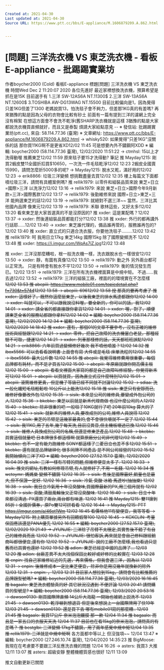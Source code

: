 ```yaml
---

Created at: 2021-04-30
Last updated at: 2021-04-30
Source URL: https://www.ptt.cc/bbs/E-appliance/M.1606879209.A.862.html


---
```


# [問題] 三洋洗衣機 VS 東芝洗衣機 - 看板 E-appliance - 批踢踢實業坊


作者boycher2000 (Cold)
看板E-appliance
標題\[問題\] 三洋洗衣機 VS 東芝洗衣機
時間Wed Dec 2 11:20:07 2020
各位先進好 最近家裡想換洗衣機，預算希望是抓在是15K 目前選手有 1.三洋 SW-12AS6A NT.11300$ 2.三洋 SW-13AS6A NT.12600$ 3.TOSHIBA AW-DG13WAG NT.15500 目前比較偏向是1，因為覺得只差1KG但差了1300 老媽說買13，怕洗毯子會不夠力，但差那1KG真的有差嗎? 再來猶豫的點是因為父母的衣物會比較有砂土 前面有一篇有提到三洋的濾網上完全沒有棉絮 在想這方面會不會洗不乾淨(舊SHARP洗衣機就是這樣 3猶豫的點是大家都說洗衣機買直頻就好，而且又是泰製 煩請大家給點意見 -- ※ 發信站: 批踢踢實業坊(ptt.cc), 來自: 58.114.77.36 (臺灣) ※ 文章網址: <https://www.ptt.cc/bbs/E-appliance/M.1606879209.A.862.html>
→ whisky520: 如果覺得"只差1KG"沒關係的話 那你買11KG啊不是更省XD12/02 11:45
可是想要內外不鏽鋼阿XDD ※ 編輯: boycher2000 (58.114.77.36 臺灣), 12/02/2020 11:51:22
→ ctmhsl: 15以上才洗得動喔 推薦東芝12/02 11:59
原來毯子要15才洗得動? 筆記
推 Mayday1215: 剛買2蝦皮雙11全國折扣買$10650，一次洗一件毛毯乾淨12/02 12:23
2蝦皮全國賣15990，請問怎麼折5000多的呢?
→ Mayday1215: 脫水又乾，滿好用的12/02 12:23
→ erik8866: 垃圾三洋變頻 想挑戰盡量去買12/02 12:35
樓上每篇文下面都噴垃圾三洋，請問有具體案例嗎?
推 rellik1979: 以零件和組裝品質來說 東芝=日立=國際>三洋 以洗淨力12/02 13:16
→ rellik1979: 來說 東芝=日立>國際今年9月新款=三洋>國際舊款12/02 13:17
→ rellik1979: 後勤維修來說 國際=日立>東芝=三洋 能夠選東芝的話12/02 13:19
→ rellik1979: 就絕對不選三洋~~ 當然，三洋比其他國內品牌 像東元12/02 13:19
→ rellik1979: 禾聯 歌林這些，又好太多!12/02 13:20
看來東芝是大家首選真的不是沒原因的?
推 xxder: 這是業配嗎？12/02 13:37
→ xxder: 然後連組裝品質都能打分?12/02 13:38
推 xxder: 外行的都再講外行話耶......12/02 13:40
→ xxder: 東芝誰代理的，備品誰再管的，服務誰再包的?12/02 13:40
推 xxder: 直立式的只適合洗衣服，你要他洗毯子.........12/02 13:42
推 rellik1979: 呵 我用日立17kg 東芝14kg 國際15kg 除了國際變頻洗不 12/02 13:48
推 xxder: <https://i.imgur.com/WqAs7iZ.jpg>12/02 13:48

推 xxder: 三洋沒那麼糟啦，根一般洗衣機一樣，洗衣跟脫水也一樣很安12/02 13:50
→ xxder: 靜，有圖有真像12/02 13:50
→ rellik1979: 動之外 另外兩台都可以正常洗。 只是有時會有脫水不平12/02 13:50
→ rellik1979: 衡的情況發生而已。12/02 13:51
→ rellik1979: 三洋在所有洗衣機裡面算是中規中矩。 不過……我去過12/02 13:52
→ rellik1979: 三洋的組裝工廠，裡面的的環境實在不怎麼樣~~12/02 13:53
推 abcpiii: <https://www.mobile01.com/topicdetail.php?f=730&t=5744>12/02 13:58
→ abcpiii: 69612/02 13:58
挖 那真的要再考慮了
推 xxder: 這樣好了，既然你這麼挺東芝，以後我東芝的排水馬達都跟你12/02 14:00
→ xxder: 叫就可以，不可以跟我說沒料喔，要全新的，你可以的話，我12/02 14:01
→ xxder: 請全省的都直接跟你拿貨12/02 14:01
→ xxder: 喔，對了，順便請東芝全省的服務站都跟你拿料12/02 14:02
※ 編輯: boycher2000 (58.114.77.36 臺灣), 12/02/2020 14:12:34 ※ 編輯: boycher2000 (58.114.77.36 臺灣), 12/02/2020 14:18:42
推 xxder: 還有，那個01的文章不要參考，沒有正確的維修技術與經驗跟12/02 14:21
→ xxder: 零件，把自己故障的洗衣機當白老鼠，那種經驗不可取，捷運12/02 14:21
→ xxder: 列車那樣修的話，天天都班班誤點12/02 14:21
→ erik8866: 六年前買過變頻修好幾次 我不噴他噴誰？12/02 14:32
推 ibox5566: 可以去看看說明書 上面會有寫 大件或是毛毯 床單洗程的12/02 14:55
→ ibox5566: 最大公斤數 12/02 14:55
推 abcpiii: 我覺得維修費用很重要，每個品牌都有耗材，而不是才買五12/02 15:00
→ abcpiii: 年原廠就跟你開高價主板12/02 15:00
→ abcpiii: 看看文裡面大家寫的都是自己故障叫修經驗，你覺得新禾可12/02 15:01
→ abcpiii: 以買就買，因為直立式沒什麼特別12/02 15:01
→ abcpiii: 滾筒維修更貴，但是機子等級已經不同就不討論12/02 15:02
→ sdiaa: 洗一般化纖短毛毯輕鬆啦 10公斤以上能洗12/02 15:18
推 sisik: 東芝只有安靜而已,維修好像要改外包.12/02 15:35
→ sisik: 本來是公司的維修員,要變成外包公司的人.12/02 15:36
→ bkebke: 東芝以前就是新禾代理商做 也沒什麼公司的人12/02 15:40
→ bkebke: 除非很重的吧 一般毯子10KG就行了吧 20年前10kg 算大的了12/02 15:41
→ sisik: 就新禾的維修人員,要改成別的公司,維修人員說得.12/02 15:42
→ sisik: 東芝的吊臂是這幾家最貴的,會不會很快壞就不一定了.12/02 15:44
→ sisik: 我11KG,用了五年,幾乎每天洗,目前沒異音,但主機板壞過已換.12/02 15:46
→ sisik: 維修人員換成別公司的名稱,但還是修東芝產品.12/02 15:48
→ bkebke: 其實這個就量吧 日本牌很多都這樣啊 就算原廠分公司非代理12/02 15:49
→ bkebke: 也不一定有能力跑維修 SONY都這樣了三菱日立也差不多12/02 15:51
→ bkebke: 還有就是品牌破碎化 很多同牌不同產品 是不同公司經營的12/02 15:52
我開始傾向三洋了XD ※ 編輯: boycher2000 (27.52.157.0 臺灣), 12/02/2020 16:04:39
推 sisik: 三洋一樣有吊臂的問題,但維修便宜太多了. 12/02 16:33
→ sisik: 推文的網址,有教如何修理吊臂,有人就修好了,不用一毛錢. 12/02 16:34
推 wctoymr: 媽媽樂 變頻不鏽鋼 12/02 16:35
→ sisik: 售後是國際最好,銷量也是最大,但不保證一定好. 12/02 16:36
→ sisik: 冷氣 臭酸 冰箱 馬達吵(抽抽樂) 12/02 16:38
→ sisik: 我日立冷氣用十年沒臭酸味,買國際最新的PX,用三個月就有 12/02 16:39
→ sisik: 臭酸,清鼓風輪後又正常沒臭酸味. 12/02 16:40
→ sisik: 日立十年來都沒清過. PX還買了兩台,兩台都有味道. 12/02 16:41
推 Mayday1215: 雙11搶到85折＋全國折價券，原Po雙12可拼看看 12/02 16:44
→ Mayday1215: PTT <https://imgur.com/a/46ot1Wm> 12/02 16:45
看價格他11有變便宜，我等等看
→ Mayday1215: 附上購買單據另外有回饋蝦幣100 12/02 16:45
→ KCKCLIN: 考量保固應該還是PANA優先 12/02 16:55
※ 編輯: boycher2000 (27.52.157.0 臺灣), 12/02/2020 19:21:49
→ JYUNJIE: 三洋除了吊臂不太穩定,其實售後不錯了有自己的維修員而且 12/02 19:52
→ JYUNJIE: 很怕客訴,再來就是會自己修料跟經銷商叫都很便宜,還有你 12/02 19:52
→ JYUNJIE: 說的工廠不怎麼樣,我也看過只是舊而已其實也還好 12/02 19:52
推 adion: 東芝已經是中國的品牌了... 12/03 12:20
推 adion: 台廠差異不太大找個保固比較好或好修的比較實在 12/03 12:28
推 enpin: 找自己家維修站近的先選，再來價格，但我會選三洋，因為以 12/03 12:31
→ enpin: 後維修成本一定比東芝便宜，除非你是用沒幾年就換新的除外12/03 12:31
→ enpin: ，12/03 12:31
目前家人想拉到15kg，請問會有比較推薦的品牌跟型號嗎? ※ 編輯: boycher2000 (58.114.77.36 臺灣), 12/03/2020 16:16:45
推 bagaalo: 東芝洗衣體驗真的好 其它狀況沒遇到 不便評論 12/03 20:41
請問購買的型號是? ※ 編輯: boycher2000 (58.114.77.36 臺灣), 12/03/2020 20:53:16
→ dawson0130: 剛買國際牌直頻 14公斤大海龍 一開始也被網上説洗不 12/03 21:45
→ dawson0130: 乾淨嚇到想退貨 但是後來想說上一台國際牌用了快19年 12/03 21:45
→ dawson0130: 還是買下去 哪有mobile01寫的那麼糟.. 12/03 21:45
推 bagaalo: 我買17公斤 奈米泡泡鍍膜 那一款 12/04 11:34
推 bagaalo: 而且是一家五口的衣服天天洗 12/04 11:37
目前也在看15kg的奈米泡泡，請問真的有差嗎？
推 bestglbi: 三洋變頻 17kg不鏽鋼，用了兩年感覺中規中矩12/04 13:35
推 rellik1979: 三洋就是中規中矩啊~~ 各方面都中等以上 但沒強項~~ 12/04 13:47
※ 編輯: boycher2000 (27.246.10.74 臺灣), 12/04/2020 14:35:23
推 BigMoose: 我現在在考慮要不要跟三洋反應洗衣機的問題 12/04 16:26
→ asters: 我買3 大推 12/11 13:07
推 asters: 超級安靜 整體機體質感也很好 12/11 13:09

推文自動更新已關閉

